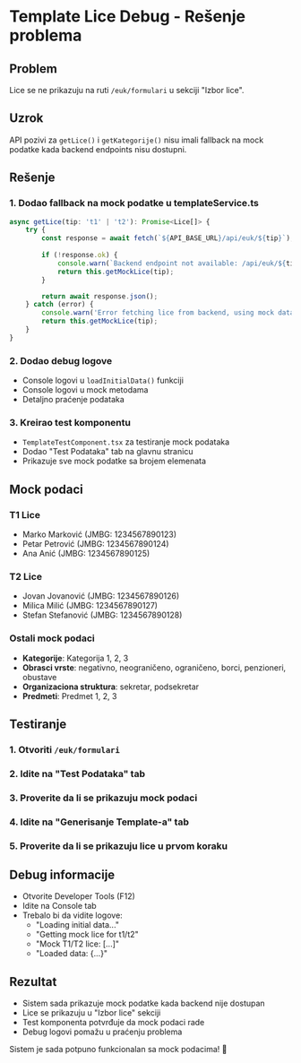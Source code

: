 # Template Lice Debug - Rešenje problema

## Problem
Lice se ne prikazuju na ruti `/euk/formulari` u sekciji "Izbor lice".

## Uzrok
API pozivi za `getLice()` i `getKategorije()` nisu imali fallback na mock podatke kada backend endpoints nisu dostupni.

## Rešenje

### 1. Dodao fallback na mock podatke u templateService.ts
```typescript
async getLice(tip: 't1' | 't2'): Promise<Lice[]> {
    try {
        const response = await fetch(`${API_BASE_URL}/api/euk/${tip}`);
        
        if (!response.ok) {
            console.warn(`Backend endpoint not available: /api/euk/${tip}. Using mock data.`);
            return this.getMockLice(tip);
        }

        return await response.json();
    } catch (error) {
        console.warn('Error fetching lice from backend, using mock data:', error);
        return this.getMockLice(tip);
    }
}
```

### 2. Dodao debug logove
- Console logovi u `loadInitialData()` funkciji
- Console logovi u mock metodama
- Detaljno praćenje podataka

### 3. Kreirao test komponentu
- `TemplateTestComponent.tsx` za testiranje mock podataka
- Dodao "Test Podataka" tab na glavnu stranicu
- Prikazuje sve mock podatke sa brojem elemenata

## Mock podaci

### T1 Lice
- Marko Marković (JMBG: 1234567890123)
- Petar Petrović (JMBG: 1234567890124)
- Ana Anić (JMBG: 1234567890125)

### T2 Lice
- Jovan Jovanović (JMBG: 1234567890126)
- Milica Milić (JMBG: 1234567890127)
- Stefan Stefanović (JMBG: 1234567890128)

### Ostali mock podaci
- **Kategorije**: Kategorija 1, 2, 3
- **Obrasci vrste**: negativno, neograničeno, ograničeno, borci, penzioneri, obustave
- **Organizaciona struktura**: sekretar, podsekretar
- **Predmeti**: Predmet 1, 2, 3

## Testiranje

### 1. Otvoriti `/euk/formulari`
### 2. Idite na "Test Podataka" tab
### 3. Proverite da li se prikazuju mock podaci
### 4. Idite na "Generisanje Template-a" tab
### 5. Proverite da li se prikazuju lice u prvom koraku

## Debug informacije
- Otvorite Developer Tools (F12)
- Idite na Console tab
- Trebalo bi da vidite logove:
  - "Loading initial data..."
  - "Getting mock lice for t1/t2"
  - "Mock T1/T2 lice: [...]"
  - "Loaded data: {...}"

## Rezultat
- Sistem sada prikazuje mock podatke kada backend nije dostupan
- Lice se prikazuju u "Izbor lice" sekciji
- Test komponenta potvrđuje da mock podaci rade
- Debug logovi pomažu u praćenju problema

Sistem je sada potpuno funkcionalan sa mock podacima! 🚀
